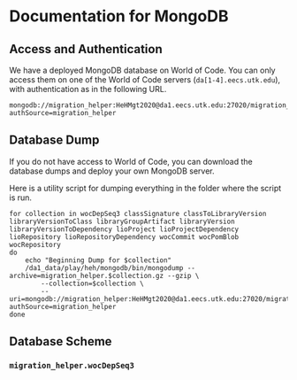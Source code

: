 # Documentation for MongoDB

## Access and Authentication

We have a deployed MongoDB database on World of Code. You can only access them on one of the World of Code servers (`da[1-4].eecs.utk.edu`), with authentication as in the following URL.

```
mongodb://migration_helper:HeHMgt2020@da1.eecs.utk.edu:27020/migration_helper?authSource=migration_helper
```

## Database Dump

If you do not have access to World of Code, you can download the database dumps and deploy your own MongoDB server.

Here is a utility script for dumping everything in the folder where the script is run.

```shell script
for collection in wocDepSeq3 classSignature classToLibraryVersion libraryVersionToClass libraryGroupArtifact libraryVersion libraryVersionToDependency lioProject lioProjectDependency lioRepository lioRepositoryDependency wocCommit wocPomBlob wocRepository
do
    echo "Beginning Dump for $collection"
    /da1_data/play/heh/mongodb/bin/mongodump --archive=migration_helper.$collection.gz --gzip \
        --collection=$collection \
        --uri=mongodb://migration_helper:HeHMgt2020@da1.eecs.utk.edu:27020/migration_helper?authSource=migration_helper
done
```

## Database Scheme

### `migration_helper.wocDepSeq3`